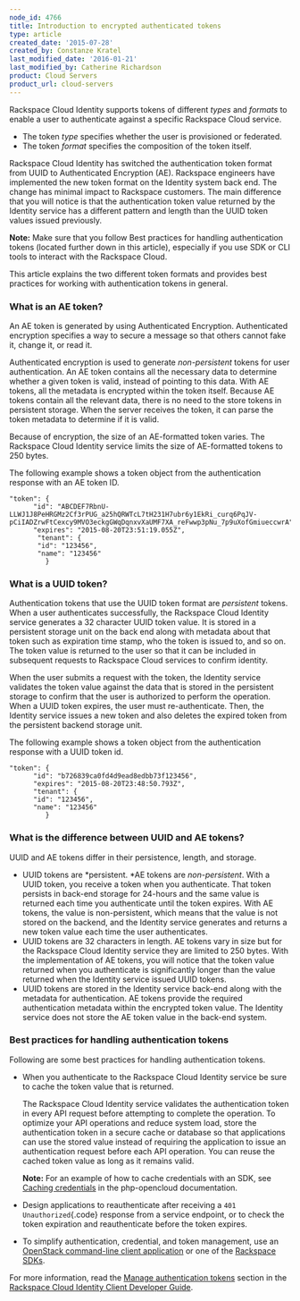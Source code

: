 ```yaml
---
node_id: 4766
title: Introduction to encrypted authenticated tokens
type: article
created_date: '2015-07-28'
created_by: Constanze Kratel
last_modified_date: '2016-01-21'
last_modified_by: Catherine Richardson
product: Cloud Servers
product_url: cloud-servers
---
```


Rackspace Cloud Identity supports tokens of
different *types* and *formats* to enable a user to authenticate against
a specific Rackspace Cloud service.

-   The token *type* specifies whether the user is provisioned
    or federated.
-   The token *format* specifies the composition of the token itself.

Rackspace Cloud Identity has switched the authentication token format
from UUID to Authenticated Encryption (AE). Rackspace engineers
have implemented the new token format on the Identity system back
end. The change has minimal impact to Rackspace customers. The main
difference that you will notice is that the authentication token value
returned by the Identity service has a different pattern and length than
the UUID token values issued previously.

**Note:**  Make sure that you follow Best practices for handling authentication tokens (located further down in this article),
especially if you use SDK or CLI tools to interact with the Rackspace
Cloud.

This article explains the two different token formats and provides best
practices for working with authentication tokens in general.

### What is an AE token?

An AE token is generated by using Authenticated Encryption.
Authenticated encryption specifies a way to secure a message so that
others cannot fake it, change it, or read it.

Authenticated encryption is used to generate *non-persistent* tokens for
user authentication. An AE token contains all the necessary data to
determine whether a given token is valid, instead of pointing to this
data. With AE tokens, all the metadata is encrypted within the token
itself. Because AE tokens contain all the relevant data, there is no
need to the store tokens in persistent storage. When the server receives
the token, it can parse the token metadata to determine if it is valid.

Because of encryption, the size of an AE-formatted token varies. The
Rackspace Cloud Identity service limits the size of AE-formatted tokens
to 250 bytes.

The following example shows a token object from the authentication
response with an AE token ID.

    "token": {
          "id": "ABCDEF7RbnU-LLWJ1J8PeHRGMz2Cf3rPUG_a25hQRWTcL7tH231H7ubr6y1EkRi_curq6PqJV-pCiIADZrwFtCexcy9MVO3eckgGWqDqnxvXaUMF7XA_reFwwp3pNu_7p9uXofGmiueccwrA",
          "expires": "2015-08-20T23:51:19.055Z",
           "tenant": {
           "id": "123456",
           "name": "123456"
             }

### What is a UUID token?

Authentication tokens that use the UUID token format
are *persistent* tokens. When a user authenticates successfully, the
Rackspace Cloud Identity service generates a 32 character UUID token
value. It is stored in a persistent storage unit on the back end along
with metadata about that token such as expiration time stamp, who the
token is issued to, and so on. The token value is returned to the user
so that it can be included in subsequent requests to Rackspace Cloud
services to confirm identity.

When the user submits a request with the token, the Identity service
validates the token value against the data that is stored in the
persistent storage to confirm that the user is authorized to perform the
operation. When a UUID token expires, the user must re-authenticate.
Then, the Identity service issues a new token and also deletes the
expired token from the persistent backend storage unit.

The following example shows a token object from the authentication
response with a UUID token id.

    "token": {
          "id": "b726839ca0fd4d9ead8edbb73f123456",
          "expires": "2015-08-20T23:48:50.793Z",
          "tenant": {
          "id": "123456",
          "name": "123456"
             }

### What is the difference between UUID and AE tokens?

UUID and AE tokens differ in their persistence, length, and storage.

-   UUID tokens are *persistent. *AE tokens are *non-persistent*. With a
    UUID token, you receive a token when you authenticate. That token
    persists in back-end storage for 24-hours and the same value is
    returned each time you authenticate until the token expires. With AE
    tokens, the value is non-persistent, which means that the value is
    not stored on the backend, and the Identity service generates and
    returns a new token value each time the user authenticates.
-   UUID tokens are 32 characters in length. AE tokens vary in size but
    for the Rackspace Cloud Identity service they are limited to
    250 bytes. With the implementation of AE tokens, you will notice
    that the token value returned when you authenticate is significantly
    longer than the value returned when the Identity service issued
    UUID tokens.
-   UUID tokens are stored in the Identity service back-end along with
    the metadata for authentication.  AE tokens provide the required
    authentication metadata within the encrypted token value. The
    Identity service does not store the AE token value in the
    back-end system.

### Best practices for handling authentication tokens

Following are some best practices for handling authentication tokens.

-   When you authenticate to the Rackspace Cloud Identity service be
    sure to cache the token value that is returned.

    The Rackspace Cloud Identity service validates the authentication
    token in every API request before attempting to complete
    the operation. To optimize your API operations and reduce system
    load, store the authentication token in a secure cache or database
    so that applications can use the stored value instead of requiring
    the application to issue an authentication request before each
    API operation. You can reuse the cached token value as long as it
    remains valid.

    **Note:** For an example of how to cache credentials with an SDK,
    see [Caching credentials](http://php-opencloud.readthedocs.org/en/latest/caching-creds.html) in
    the php-opencloud documentation.

-   Design applications to reauthenticate after receiving
    a `401 Unauthorized`{.code} response from a service endpoint, or to
    check the token expiration and reauthenticate before the token
    expires.

-   To simplify authentication, credential, and token management, use
    an [OpenStack command-line client application](https://wiki.openstack.org/wiki/OpenStackClients) or
    one of the [Rackspace SDKs](https://developer.rackspace.com/sdks/).

For more information, read the [Manage authentication tokens](https://developer.rackspace.com/docs/cloud-identity/v2/developer-guide/#manage-authentication-tokens) section
in the [Rackspace Cloud Identity Client Developer Guide](https://developer.rackspace.com/docs/cloud-identity/v2/developer-guide/).

